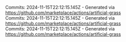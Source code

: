 Commits: 2024-11-15T22:12:15.145Z - Generated via https://github.com/marketplace/actions/artificial-grass
<br>
Commits: 2024-11-15T22:12:15.145Z - Generated via https://github.com/marketplace/actions/artificial-grass
<br>
Commits: 2024-11-15T22:12:15.145Z - Generated via https://github.com/marketplace/actions/artificial-grass
<br>

